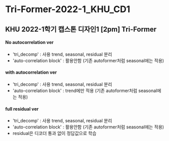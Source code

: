 # Tri-Former-2022-1_KHU_CD1
## KHU 2022-1학기 캡스톤 디자인1 [2pm] Tri-Former

#### No autocorrelation ver

* 'tri_decomp' : 사용 trend, seasonal, residual 분리
* 'auto-correlation block' : 활용안함 (기존 autoformer처럼 seasonal에는 적용)

#### with autocorrelation ver

* 'tri_decomp' : 사용 trend, seasonal, residual 분리
* 'auto-correlation block' : trend에만 적용 (기존 autoformer처럼 seasonal에는 적용)

#### full residual ver

* 'tri_decomp' : 사용 trend, seasonal, residual 분리
* 'auto-correlation block' : 활용안함 (기존 autoformer처럼 seasonal에는 적용)
* residual은 디코더 통과 없이 정답값으로 학습